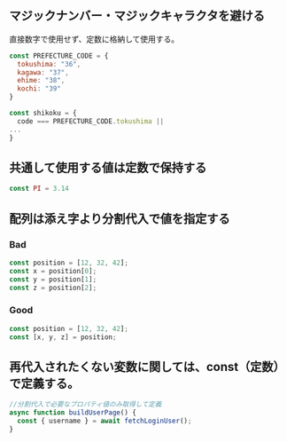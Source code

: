 ## マジックナンバー・マジックキャラクタを避ける
直接数字で使用せず、定数に格納して使用する。
~~~ js
const PREFECTURE_CODE = {
  tokushima: "36",
  kagawa: "37",
  ehime: "38",
  kochi: "39"
}

const shikoku = {
  code === PREFECTURE_CODE.tokushima ||
...
}
~~~

## 共通して使用する値は定数で保持する
~~~ js
const PI = 3.14
~~~

## 配列は添え字より分割代入で値を指定する
### Bad

```javascript
const position = [12, 32, 42];
const x = position[0];
const y = position[1];
const z = position[2];
```

### Good

```javascript
const position = [12, 32, 42];
const [x, y, z] = position;
```

## 再代入されたくない変数に関しては、const（定数）で定義する。
~~~ js
//分割代入で必要なプロパティ値のみ取得して定義
async function buildUserPage() {
  const { username } = await fetchLoginUser();
}
~~~


